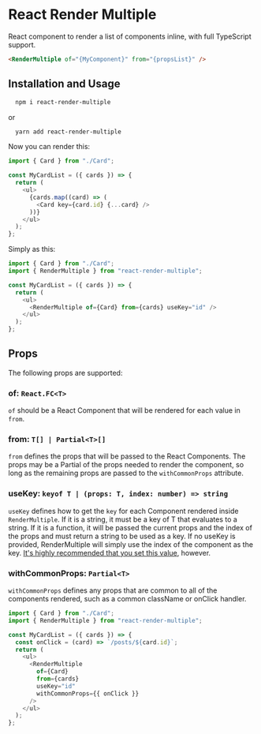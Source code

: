 # React Render Multiple

React component to render a list of components inline, with full TypeScript support.

```html
<RenderMultiple of="{MyComponent}" from="{propsList}" />
```

## Installation and Usage

```bash
  npm i react-render-multiple
```

or

```bash
  yarn add react-render-multiple
```

Now you can render this:

```typescript
import { Card } from "./Card";

const MyCardList = ({ cards }) => {
  return (
    <ul>
      {cards.map((card) => (
        <Card key={card.id} {...card} />
      ))}
    </ul>
  );
};
```

Simply as this:

```typescript
import { Card } from "./Card";
import { RenderMultiple } from "react-render-multiple";

const MyCardList = ({ cards }) => {
  return (
    <ul>
      <RenderMultiple of={Card} from={cards} useKey="id" />
    </ul>
  );
};
```

## Props

The following props are supported:

### of: `React.FC<T>`

`of` should be a React Component that will be rendered for each value in `from`.

### from: `T[] | Partial<T>[]`

`from` defines the props that will be passed to the React Components. The props may be a Partial of the props needed to render the component, so long as the remaining props are passed to the `withCommonProps` attribute.

### useKey: `keyof T | (props: T, index: number) => string`

`useKey` defines how to get the `key` for each Component rendered inside `RenderMultiple`. If it is a string, it must be a key of T that evaluates to a string. If it is a function, it will be passed the current props and the index of the props and must return a string to be used as a key. If no useKey is provided, RenderMultiple will simply use the index of the component as the key. [It's highly recommended that you set this value](https://reactjs.org/docs/lists-and-keys.html#keys), however.

### withCommonProps: `Partial<T>`

`withCommonProps` defines any props that are common to all of the components rendered, such as a common className or onClick handler.

```typescript
import { Card } from "./Card";
import { RenderMultiple } from "react-render-multiple";

const MyCardList = ({ cards }) => {
  const onClick = (card) => `/posts/${card.id}`;
  return (
    <ul>
      <RenderMultiple
        of={Card}
        from={cards}
        useKey="id"
        withCommonProps={{ onClick }}
      />
    </ul>
  );
};
```
